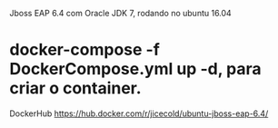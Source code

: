 Jboss EAP 6.4 com Oracle JDK 7, rodando no ubuntu 16.04

# docker-compose -f DockerCompose.yml up -d, para criar o container.

DockerHub https://hub.docker.com/r/jicecold/ubuntu-jboss-eap-6.4/
